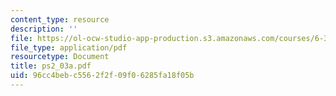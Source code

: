 ```yaml
---
content_type: resource
description: ''
file: https://ol-ocw-studio-app-production.s3.amazonaws.com/courses/6-374-analysis-and-design-of-digital-integrated-circuits-fall-2003/96cc4bebc5562f2f09f06285fa18f05b_ps2_03a.pdf
file_type: application/pdf
resourcetype: Document
title: ps2_03a.pdf
uid: 96cc4beb-c556-2f2f-09f0-6285fa18f05b
---
```

